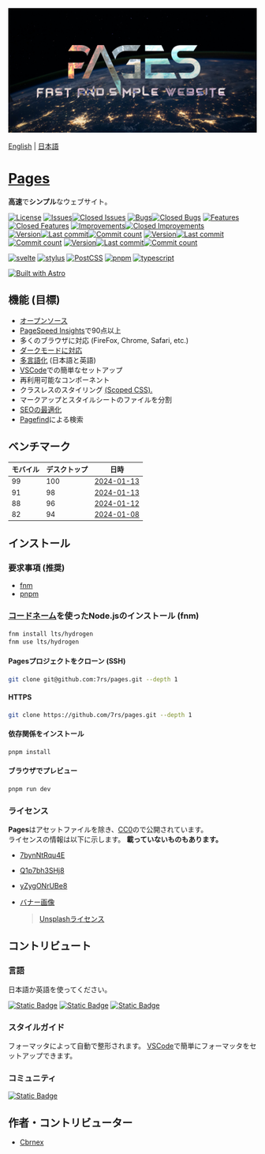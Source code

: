 [license-raw]: https://github.com/7rs/pages/blob/main/LICENSE
[license]: https://flat.badgen.net/github/license/7rs/pages?labelColor=#000  
[main]: https://github.com/7rs/pages
[main-version]: https://img.shields.io/github/package-json/v/7rs/pages/main?style=flat-square&label=main&labelColor=000&color=blue
[main-modified]: https://flat.badgen.net/github/last-commit/7rs/pages/main?label&color=purple
[main-commits]: https://flat.badgen.net/github/commits/7rs/pages/main?label&color=orange
[pre]: https://github.com/7rs/pages/tree/pre
[pre-version]: https://img.shields.io/github/package-json/v/7rs/pages/pre?style=flat-square&label=pre&labelColor=000&color=blue
[pre-modified]: https://flat.badgen.net/github/last-commit/7rs/pages/pre?label&color=purple
[pre-commits]: https://flat.badgen.net/github/commits/7rs/pages/pre?label&color=orange
[dev]: https://github.com/7rs/pages/tree/dev
[dev-version]: https://img.shields.io/github/package-json/v/7rs/pages/dev?style=flat-square&label=dev&labelColor=000&color=blue
[dev-modified]: https://flat.badgen.net/github/last-commit/7rs/pages/dev?label&color=purple
[dev-commits]: https://flat.badgen.net/github/commits/7rs/pages/dev?label&color=orange
[issue]: https://github.com/7rs/pages/issues
[open-issue]: https://flat.badgen.net/github/open-issues/7rs/pages?label=issue&labelColor=000&color=red
[closed-issue]: https://flat.badgen.net/github/closed-issues/7rs/pages?labelColor=black&label=&color=green
[bug]: https://github.com/7rs/pages/issues?q=label%3A%22hotfix%3A+bug%22
[open-bug]: https://flat.badgen.net/github/label-issues/7rs/pages/hotfix:%20bug/open?label=bug&labelColor=000&color=red
[closed-bug]: https://flat.badgen.net/github/label-issues/7rs/pages/hotfix:%20bug/closed?label=&color=green
[feature]: https://github.com/7rs/pages/issues?q=label%3A%22develop%3A+feature%22
[open-feature]: https://flat.badgen.net/github/label-issues/7rs/pages/develop:%20feature/open?label=feature&labelColor=000&color=red
[closed-feature]: https://flat.badgen.net/github/label-issues/7rs/pages/develop:%20feature/closed?label=&color=green
[improvement]: https://github.com/7rs/pages/issues?q=label%3A%22develop%3A+improvement%22
[open-improvement]: https://flat.badgen.net/github/label-issues/7rs/pages/develop:%20improvement/open?label=improvement&labelColor=000&color=red
[closed-improvement]: https://flat.badgen.net/github/label-issues/7rs/pages/develop:%20improvement/closed?label=&color=green

[vscode]: https://code.visualstudio.com/  

<picture>
  <source srcset=".github/assets/banner.avif" />
  <source srcset=".github/assets/banner.webp" />
  <img src=".github/assets/banner.jpg" alt="banner" />
</picture>

[English](./README.md) | [日本語](./README_ja.md)  

[stylus]: https://img.shields.io/badge/Stylus-333333?style=for-the-badge&logo=stylus
[svelte]: https://img.shields.io/badge/Svelte-FF3E00?style=for-the-badge&logo=svelte&logoColor=white
[typescript]: https://img.shields.io/badge/TypeScript-3178C6?style=for-the-badge&logo=typescript&logoColor=white
[postcss]: https://img.shields.io/badge/PostCSS-DD3A0A?style=for-the-badge&logo=postcss
[pnpm]: https://img.shields.io/badge/pnpm-F69220?style=for-the-badge&logo=pnpm&logoColor=white

# [Pages](https://7rs.dev/)  

  **高速**で**シンプル**なウェブサイト。  

  [![License][license]][license-raw]
  [![Issues][open-issue]![Closed Issues][closed-issue]][issue]
  [![Bugs][open-bug]![Closed Bugs][closed-bug]][bug]
  [![Features][open-feature]![Closed Features][closed-feature]][feature]
  [![Improvements][open-improvement]![Closed Improvements][closed-improvement]][improvement]  
  [![Version][main-version]![Last commit][main-modified]![Commit count][main-commits]][main]
  [![Version][pre-version]![Last commit][pre-modified]![Commit count][pre-commits]][pre]
  [![Version][dev-version]![Last commit][dev-modified]![Commit count][dev-commits]][dev]  

  [![svelte][svelte]](https://svelte.dev/)
  [![stylus][stylus]](https://stylus-lang.com/)
  [![PostCSS][postcss]](https://postcss.org/)
  [![pnpm][pnpm]](https://pnpm.io/)
  [![typescript][typescript]](https://www.typescriptlang.org/)

  [![Built with Astro](https://astro.badg.es/v2/built-with-astro/large.svg)](https://astro.build/)  

## 機能 (目標)  

- [オープンソース](https://wikipedia.org/wiki/FLOSS)
- [PageSpeed Insights](https://pagespeed.web.dev/)で90点以上  
- 多くのブラウザに対応 (FireFox, Chrome, Safari, etc.)  
- [ダークモードに対応](https://developer.mozilla.org/ja/docs/Web/CSS/@media/prefers-color-scheme)  
- [多言語化](https://wikipedia.org/wiki/Internationalization_and_localization) (日本語と英語)  
- [VSCode][vscode]での簡単なセットアップ  
- 再利用可能なコンポーネント  
- クラスレスのスタイリング [(Scoped CSS).](https://docs.astro.build/en/guides/styling/#scoped-styles)  
- マークアップとスタイルシートのファイルを分割  
- [SEOの最適化](https://developers.google.com/search/docs/fundamentals/seo-starter-guide)  
- [Pagefind](https://pagefind.app/)による検索  

[2024-01-13_2]: https://pagespeed.web.dev/analysis/https-7rs-dev/x0q7ws96dt?form_factor=mobile
[2024-01-13_1]: https://pagespeed.web.dev/analysis/https-7rs-dev/bflti9eum0?form_factor=mobile
[2024-01-12]: https://pagespeed.web.dev/analysis/https-7rs-dev/azm6eyfj4m?form_factor=mobile
[2024-01-08]: https://pagespeed.web.dev/analysis/https-7rs-dev/govex9jx2k?form_factor=mobile

## ベンチマーク  

  | モバイル | デスクトップ | 日時 |
  | - | - | - |
  | 99 | 100 | [2024-01-13][2024-01-13_2] |
  | 91 | 98  | [2024-01-13][2024-01-13_1] |
  | 88 | 96  | [2024-01-12][2024-01-12] |
  | 82 | 94  | [2024-01-08][2024-01-08] |

## インストール  

### 要求事項 (推奨)  

- [fnm](https://github.com/Schniz/fnm)
- [pnpm](https://pnpm.io/)

### [コードネーム]((https://nodejs.org/en/about/previous-releases))を使ったNode.jsのインストール (fnm)  

  ```sh
  fnm install lts/hydrogen
  fnm use lts/hydrogen
  ```

#### Pagesプロジェクトをクローン (SSH)  

  ```sh
  git clone git@github.com:7rs/pages.git --depth 1
  ```  

#### HTTPS  

  ```sh  
  git clone https://github.com/7rs/pages.git --depth 1
  ```  

#### 依存関係をインストール  

  ```sh
  pnpm install
  ```  

#### ブラウザでプレビュー  

  ```sh
  pnpm run dev  
  ```  

### ライセンス  

  **Pages**はアセットファイルを除き、[CC0](https://creativecommons.org/publicdomain/zero/1.0/)ので公開されています。  
  ライセンスの情報は以下に示します。 **載っていないものもあります。**  

- [7bynNtRqu4E](https://unsplash.com/photos/7bynNtRqu4E)  
- [Q1p7bh3SHj8](https://unsplash.com/photos/Q1p7bh3SHj8)  
- [yZygONrUBe8](https://unsplash.com/photos/yZygONrUBe8)  
- [バナー画像](resources/banner.md)  

  > [Unsplashライセンス](https://unsplash.com/license)  

## コントリビュート  

[deepl]: https://www.deepl.com/translator
[deepl-badge]: https://img.shields.io/badge/DeepL-0F2B46?style=for-the-badge&logo=deepl
[google-translate]: https://translate.google.com
[google-translate-badge]: https://img.shields.io/badge/Google_Translate-4285F4?style=for-the-badge&logo=googletranslate&logoColor=white
[chatgpt]: https://chat.openai.com/
[chatgpt-badge]: https://img.shields.io/badge/Chat_GPT-412991?style=for-the-badge&logo=openai

### 言語  

  日本語か英語を使ってください。  

  [![Static Badge][deepl-badge]][deepl]
  [![Static Badge][google-translate-badge]][google-translate]
  [![Static Badge][chatgpt-badge]][chatgpt]

### スタイルガイド  

  フォーマッタによって自動で整形されます。 [VSCode][vscode]で簡単にフォーマッタをセットアップできます。  

### コミュニティ  

  [![Static Badge](https://img.shields.io/badge/Discord-5865F2?style=for-the-badge&logo=discord&logoColor=white)](https://7rs.dev/d)

## 作者・コントリビューター  

- [Cbrnex](https://github.com/7rs)  
